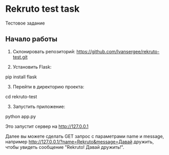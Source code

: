 # Rekruto test task

Тестовое задание

## Начало работы

1. Склонировать репозиторий:
https://github.com/Ivansergee/rekruto-test.git

2. Установить Flask:

pip install flask

3. Перейти в директорию проекта:

cd rekruto-test

3. Запустить приложение:

python app.py


Это запустит сервер на http://127.0.0.1

Далее вы можете сделать GET запрос c параметрами name и message, например http://127.0.0.1/?name=Rekruto&message=Давай дружить, чтобы увидеть сообщение "Rekruto! Давай дружить!".